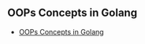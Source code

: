 OOPs Concepts in Golang
----------------------

* [OOPs Concepts in Golang](https://talks.godoc.org/github.com/Poonam-Malve/oopsslide/oopsconcepts.slide#1)
